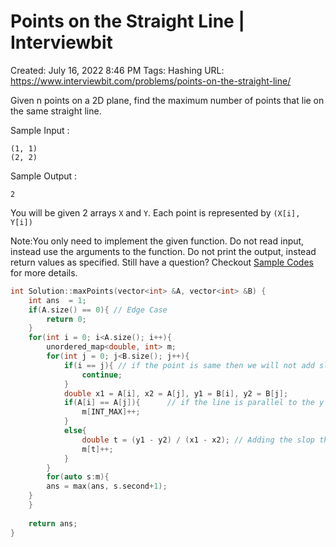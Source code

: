 # Points on the Straight Line | Interviewbit

Created: July 16, 2022 8:46 PM
Tags: Hashing
URL: https://www.interviewbit.com/problems/points-on-the-straight-line/

Given n points on a 2D plane, find the maximum number of points that lie on the same straight line.

Sample Input :

```
(1, 1)
(2, 2)

```

Sample Output :

```
2

```

You will be given 2 arrays `X` and `Y`. Each point is represented by `(X[i], Y[i])`

Note:You only need to implement the given function. Do not read input, instead use the arguments to the function. Do not print the output, instead return values as specified. Still have a question? Checkout [Sample Codes](https://www.interviewbit.com/pages/sample_codes/) for more details.

```cpp
int Solution::maxPoints(vector<int> &A, vector<int> &B) {
    int ans  = 1;
    if(A.size() == 0){ // Edge Case
        return 0;
    }
    for(int i = 0; i<A.size(); i++){
        unordered_map<double, int> m;
        for(int j = 0; j<B.size(); j++){
            if(i == j){ // if the point is same then we will not add slop to the map
                continue;
            }
            double x1 = A[i], x2 = A[j], y1 = B[i], y2 = B[j];
            if(A[i] == A[j]){      // if the line is parallel to the y axis then adding  to the map
                m[INT_MAX]++;
            }
            else{
                double t = (y1 - y2) / (x1 - x2); // Adding the slop the map
                m[t]++;
            }
        }
        for(auto s:m){
        ans = max(ans, s.second+1);
    }
    }
    
    return ans;
}
```